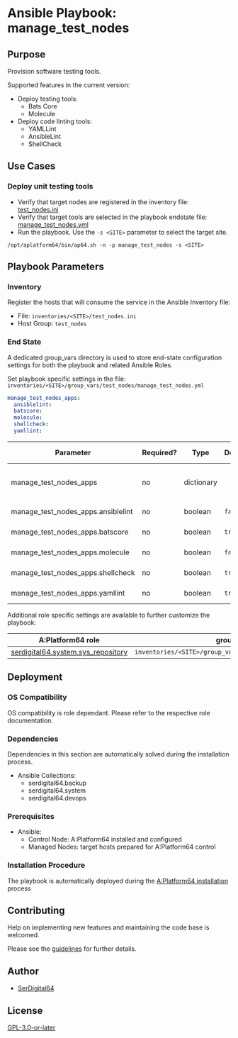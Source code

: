 # Ansible Playbook: manage_test_nodes

## Purpose

Provision software testing tools.

Supported features in the current version:

- Deploy testing tools:
  - Bats Core
  - Molecule
- Deploy code linting tools:
  - YAMLLint
  - AnsibleLint
  - ShellCheck

## Use Cases

### Deploy unit testing tools

- Verify that target nodes are registered in the inventory file: [test_nodes.ini](#inventory)
- Verify that target tools are selected in the playbook endstate file: [manage_test_nodes.yml](#end-state)
- Run the playbook. Use the `-s <SITE>` parameter to select the target site.

```shell
/opt/aplatform64/bin/ap64.sh -n -p manage_test_nodes -s <SITE>
```

## Playbook Parameters

### Inventory

Register the hosts that will consume the service in the Ansible Inventory file:

- File: `inventories/<SITE>/test_nodes.ini`
- Host Group: `test_nodes`

### End State

A dedicated group_vars directory is used to store end-state configuration settings for both the playbook and related Ansible Roles.

Set playbook specific settings in the file: `inventories/<SITE>/group_vars/test_nodes/manage_test_nodes.yml`

```yaml
manage_test_nodes_apps:
  ansiblelint:
  batscore:
  molecule:
  shellcheck:
  yamllint:
```

| Parameter                          | Required? | Type       | Default | Purpose / Value                           |
| ---------------------------------- | --------- | ---------- | ------- | ----------------------------------------- |
| manage_test_nodes_apps             | no        | dictionary |         | Define what applications will be deployed |
| manage_test_nodes_apps.ansiblelint | no        | boolean    | `false` | Deploy the application?                   |
| manage_test_nodes_apps.batscore    | no        | boolean    | `true`  | Deploy the application?                   |
| manage_test_nodes_apps.molecule    | no        | boolean    | `false` | Deploy the application?                   |
| manage_test_nodes_apps.shellcheck  | no        | boolean    | `true`  | Deploy the application?                   |
| manage_test_nodes_apps.yamllint    | no        | boolean    | `true`  | Deploy the application?                   |

Additional role specific settings are available to further customize the playbook:

| A:Platform64 role                                                                | group_vars file                                               |
| -------------------------------------------------------------------------------- | ------------------------------------------------------------- |
| [serdigital64.system.sys_repository](../roles/sys_repository.md#role-parameters) | `inventories/<SITE>/group_vars/test_nodes/sys_repository.yml` |

## Deployment

### OS Compatibility

OS compatibility is role dependant. Please refer to the respective role documentation.

### Dependencies

Dependencies in this section are automatically solved during the installation process.

- Ansible Collections:
  - serdigital64.backup
  - serdigital64.system
  - serdigital64.devops

### Prerequisites

- Ansible:
  - Control Node: A:Platform64 installed and configured
  - Managed Nodes: target hosts prepared for A:Platform64 control

### Installation Procedure

The playbook is automatically deployed during the [A:Platform64 installation](/#installation) process

## Contributing

Help on implementing new features and maintaining the code base is welcomed.

Please see the [guidelines](https://aplatform64.readthedocs.io/en/latest/CONTRIBUTING) for further details.

## Author

- [SerDigital64](https://serdigital64.github.io/)

## License

[GPL-3.0-or-later](https://www.gnu.org/licenses/gpl-3.0.txt)
